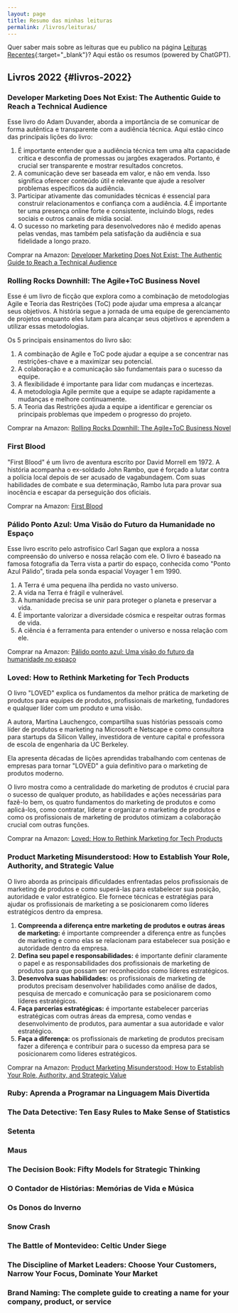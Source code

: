 ```yaml
---
layout: page
title: Resumo das minhas leituras
permalink: /livros/leituras/
---
```


Quer saber mais sobre as leituras que eu publico na página [Leituras Recentes](/leituras-recentes/){:target="_blank"}? Aqui estão os resumos (powered by ChatGPT).

## Livros 2022 {#livros-2022}

### Developer Marketing Does Not Exist: The Authentic Guide to Reach a Technical Audience

Esse livro do Adam Duvander, aborda a importância de se comunicar de forma autêntica e transparente com a audiência técnica. Aqui estão cinco das principais lições do livro:

1. É importante entender que a audiência técnica tem uma alta capacidade crítica e desconfia de promessas ou jargões exagerados. Portanto, é crucial ser transparente e mostrar resultados concretos.
2. A comunicação deve ser baseada em valor, e não em venda. Isso significa oferecer conteúdo útil e relevante que ajude a resolver problemas específicos da audiência.
3. Participar ativamente das comunidades técnicas é essencial para construir relacionamentos e confiança com a audiência.
4.É importante ter uma presença online forte e consistente, incluindo blogs, redes sociais e outros canais de mídia social.
5. O sucesso no marketing para desenvolvedores não é medido apenas pelas vendas, mas também pela satisfação da audiência e sua fidelidade a longo prazo.

Comprar na Amazon: <a target="_blank" href="https://www.amazon.com.br/Developer-Marketing-Does-Not-Exist-ebook/dp/B091NK954H/ref=sr_1_1?__mk_pt_BR=%25C3%2585M%25C3%2585%25C5%25BD%25C3%2595%25C3%2591&amp;crid=3MKMON6OCEJLN&amp;keywords=developer+marketing&amp;qid=1674443829&amp;sprefix=developer+marketing%252Caps%252C237&amp;sr=8-1&_encoding=UTF8&tag=felipebarb009-20&linkCode=ur2&linkId=3d2770583053107b3bb05869635069f6&camp=1789&creative=9325">Developer Marketing Does Not Exist: The Authentic Guide to Reach a Technical Audience</a>

### Rolling Rocks Downhill: The Agile+ToC Business Novel

Esse é um livro de ficção que explora como a combinação de metodologias Agile e Teoria das Restrições (ToC) pode ajudar uma empresa a alcançar seus objetivos. A história segue a jornada de uma equipe de gerenciamento de projetos enquanto eles lutam para alcançar seus objetivos e aprendem a utilizar essas metodologias.

Os 5 principais ensinamentos do livro são:

1. A combinação de Agile e ToC pode ajudar a equipe a se concentrar nas restrições-chave e a maximizar seu potencial.
2. A colaboração e a comunicação são fundamentais para o sucesso da equipe.
3. A flexibilidade é importante para lidar com mudanças e incertezas.
4. A metodologia Agile permite que a equipe se adapte rapidamente a mudanças e melhore continuamente.
5. A Teoria das Restrições ajuda a equipe a identificar e gerenciar os principais problemas que impedem o progresso do projeto.

Comprar na Amazon: <a target="_blank" href="https://www.amazon.com.br/Rolling-Rocks-Downhill-Business-mentions-ebook/dp/B00PJ8HBW8/ref=sr_1_21?__mk_pt_BR=%25C3%2585M%25C3%2585%25C5%25BD%25C3%2595%25C3%2591&amp;crid=1ZZ2P5C0FDFU6&amp;keywords=rolling+rocks&amp;qid=1674444249&amp;sprefix=rolling+rocks%252Caps%252C256&amp;sr=8-21&_encoding=UTF8&tag=felipebarb009-20&linkCode=ur2&linkId=00ffce8e85c01ad11cfbdefc2df4691e&camp=1789&creative=9325">Rolling Rocks Downhill: The Agile+ToC Business Novel</a>

### First Blood

"First Blood" é um livro de aventura escrito por David Morrell em 1972. A história acompanha o ex-soldado John Rambo, que é forçado a lutar contra a polícia local depois de ser acusado de vagabundagem. Com suas habilidades de combate e sua determinação, Rambo luta para provar sua inocência e escapar da perseguição dos oficiais.

Comprar na Amazon: <a target="_blank" href="https://www.amazon.com.br/First-Blood-English-David-Morrell-ebook/dp/B0057AOWVG/ref=sr_1_1?__mk_pt_BR=%25C3%2585M%25C3%2585%25C5%25BD%25C3%2595%25C3%2591&amp;crid=3J5QPQ9W4V43M&amp;keywords=first+blood&amp;qid=1674444560&amp;sprefix=first+bloo%252Caps%252C285&amp;sr=8-1&_encoding=UTF8&tag=felipebarb009-20&linkCode=ur2&linkId=9ae23f73b1486f1326a88737d47152bb&camp=1789&creative=9325">First Blood</a>

### Pálido Ponto Azul: Uma Visão do Futuro da Humanidade no Espaço

Esse livro escrito pelo astrofísico Carl Sagan que explora a nossa compreensão do universo e nossa relação com ele. O livro é baseado na famosa fotografia da Terra vista a partir do espaço, conhecida como "Ponto Azul Pálido", tirada pela sonda espacial Voyager 1 em 1990.

1. A Terra é uma pequena ilha perdida no vasto universo.
2. A vida na Terra é frágil e vulnerável.
3. A humanidade precisa se unir para proteger o planeta e preservar a vida.
4. É importante valorizar a diversidade cósmica e respeitar outras formas de vida.
5. A ciência é a ferramenta para entender o universo e nossa relação com ele.

Comprar na Amazon: <a target="_blank" href="https://www.amazon.com.br/P%25C3%25A1lido-ponto-azul-futuro-humanidade-ebook/dp/B07V66FSVP/ref=tmm_kin_swatch_0?_encoding=UTF8&amp;qid=1674444725&amp;sr=8-1&_encoding=UTF8&tag=felipebarb009-20&linkCode=ur2&linkId=e6b685d23d22039711e286a7afde957d&camp=1789&creative=9325">Pálido ponto azul: Uma visão do futuro da humanidade no espaço</a>

### Loved: How to Rethink Marketing for Tech Products

O livro "LOVED" explica os fundamentos da melhor prática de marketing de produtos para equipes de produtos, profissionais de marketing, fundadores e qualquer líder com um produto e uma visão. 

A autora, Martina Lauchengco, compartilha suas histórias pessoais como líder de produtos e marketing na Microsoft e Netscape e como consultora para startups da Silicon Valley, investidora de venture capital e professora de escola de engenharia da UC Berkeley. 

Ela apresenta décadas de lições aprendidas trabalhando com centenas de empresas para tornar "LOVED" a guia definitivo para o marketing de produtos moderno. 

O livro mostra como a centralidade do marketing de produtos é crucial para o sucesso de qualquer produto, as habilidades e ações necessárias para fazê-lo bem, os quatro fundamentos do marketing de produtos e como aplicá-los, como contratar, liderar e organizar o marketing de produtos e como os profissionais de marketing de produtos otimizam a colaboração crucial com outras funções.

Comprar na Amazon: <a target="_blank" href="https://www.amazon.com.br/Loved-Rethink-Marketing-Products-Silicon-ebook/dp/B09X2B2N2J/ref=tmm_kin_swatch_0?_encoding=UTF8&amp;qid=1674444898&amp;sr=8-1&_encoding=UTF8&tag=felipebarb009-20&linkCode=ur2&linkId=3d58e504f78bb2d8ef48959ee3e61ea2&camp=1789&creative=9325">Loved: How to Rethink Marketing for Tech Products</a>

### Product Marketing Misunderstood: How to Establish Your Role, Authority, and Strategic Value

O livro aborda as principais dificuldades enfrentadas pelos profissionais de marketing de produtos e como superá-las para estabelecer sua posição, autoridade e valor estratégico. Ele fornece técnicas e estratégias para ajudar os profissionais de marketing a se posicionarem como líderes estratégicos dentro da empresa.

1. **Compreenda a diferença entre marketing de produtos e outras áreas de marketing:** é importante compreender a diferença entre as funções de marketing e como elas se relacionam para estabelecer sua posição e autoridade dentro da empresa.
2. **Defina seu papel e responsabilidades:** é importante definir claramente o papel e as responsabilidades dos profissionais de marketing de produtos para que possam ser reconhecidos como líderes estratégicos.
3. **Desenvolva suas habilidades:** os profissionais de marketing de produtos precisam desenvolver habilidades como análise de dados, pesquisa de mercado e comunicação para se posicionarem como líderes estratégicos.
4. **Faça parcerias estratégicas:** é importante estabelecer parcerias estratégicas com outras áreas da empresa, como vendas e desenvolvimento de produtos, para aumentar a sua autoridade e valor estratégico.
5. **Faça a diferença:** os profissionais de marketing de produtos precisam fazer a diferença e contribuir para o sucesso da empresa para se posicionarem como líderes estratégicos.

Comprar na Amazon: <a target="_blank" href="https://www.amazon.com.br/Product-Marketing-Misunderstood-Establish-Authority-ebook/dp/B09WZL6YZC/ref=sr_1_1?__mk_pt_BR=%25C3%2585M%25C3%2585%25C5%25BD%25C3%2595%25C3%2591&amp;crid=M31FKEJ1IR8&amp;keywords=product+marketing+misunderstood&amp;qid=1674445879&amp;sprefix=product+marketing+misunderstoo%252Caps%252C231&amp;sr=8-1&_encoding=UTF8&tag=felipebarb009-20&linkCode=ur2&linkId=7e913ffe29d62920a8728b481f33755d&camp=1789&creative=9325">Product Marketing Misunderstood: How to Establish Your Role, Authority, and Strategic Value</a>

### Ruby: Aprenda a Programar na Linguagem Mais Divertida


### The Data Detective: Ten Easy Rules to Make Sense of Statistics


### Setenta


### Maus


### The Decision Book: Fifty Models for Strategic Thinking


### O Contador de Histórias: Memórias de Vida e Música


### Os Donos do Inverno


### Snow Crash


### The Battle of Montevideo: Celtic Under Siege


### The Discipline of Market Leaders: Choose Your Customers, Narrow Your Focus, Dominate Your Market


### Brand Naming: The complete guide to creating a name for your company, product, or service